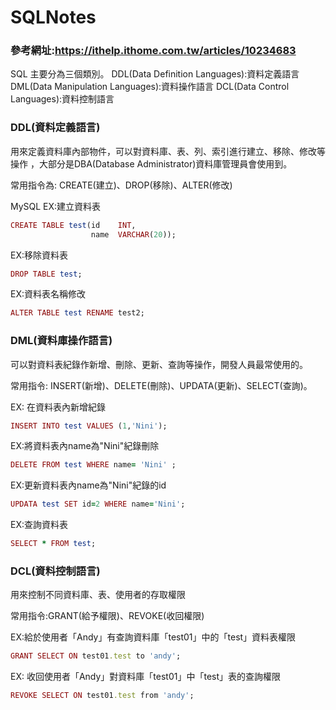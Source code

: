 # SQLNotes

### 參考網址:https://ithelp.ithome.com.tw/articles/10234683

SQL 主要分為三個類別。
DDL(Data Definition Languages):資料定義語言
DML(Data Manipulation Languages):資料操作語言
DCL(Data Control Languages):資料控制語言

### DDL(資料定義語言)

用來定義資料庫內部物件，可以對資料庫、表、列、索引進行建立、移除、修改等操作
，大部分是DBA(Database Administrator)資料庫管理員會使用到。

常用指令為: CREATE(建立)、DROP(移除)、ALTER(修改)

MySQL 
EX:建立資料表
```ruby
CREATE TABLE test(id    INT,
                  name  VARCHAR(20));
```

EX:移除資料表
```ruby
DROP TABLE test;
```

EX:資料表名稱修改
```ruby
ALTER TABLE test RENAME test2;
```

### DML(資料庫操作語言)

可以對資料表紀錄作新增、刪除、更新、查詢等操作，開發人員最常使用的。

常用指令: INSERT(新增)、DELETE(刪除)、UPDATA(更新)、SELECT(查詢)。

EX: 在資料表內新增紀錄
```ruby
INSERT INTO test VALUES (1,'Nini');
```

EX:將資料表內name為"Nini"紀錄刪除
```ruby
DELETE FROM test WHERE name= 'Nini' ;
```

EX:更新資料表內name為"Nini"紀錄的id
```ruby
UPDATA test SET id=2 WHERE name='Nini';
```

EX:查詢資料表
```ruby
SELECT * FROM test;
```

### DCL(資料控制語言)
用來控制不同資料庫、表、使用者的存取權限

常用指令:GRANT(給予權限)、REVOKE(收回權限)

EX:給於使用者「Andy」有查詢資料庫「test01」中的「test」資料表權限
```ruby
GRANT SELECT ON test01.test to 'andy';
```
EX: 收回使用者「Andy」對資料庫「test01」中「test」表的查詢權限
```ruby
REVOKE SELECT ON test01.test from 'andy';
```
